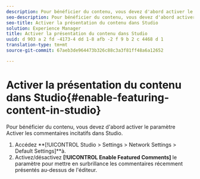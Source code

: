 ```yaml
---
description: Pour bénéficier du contenu, vous devez d'abord activer le paramètre Activer les commentaires incitatifs dans Studio.
seo-description: Pour bénéficier du contenu, vous devez d'abord activer le paramètre Activer les commentaires incitatifs dans Studio.
seo-title: Activer la présentation du contenu dans Studio
solution: Experience Manager
title: Activer la présentation du contenu dans Studio
uuid: d 903 a 2 fd -4173-4 dd 1-8 afb -2 f 9 b 2 c 4468 d 1
translation-type: tm+mt
source-git-commit: 67aeb3de964473b326c88c3a3f81ff48a6a12652

---
```



# Activer la présentation du contenu dans Studio{#enable-featuring-content-in-studio}

Pour bénéficier du contenu, vous devez d&#39;abord activer le paramètre Activer les commentaires incitatifs dans Studio.

1. Accédez **[!UICONTROL Studio > Settings > Network Settings > Default Settings]**à.
1. Activez/désactivez **[!UICONTROL Enable Featured Comments]** le paramètre pour mettre en surbrillance les commentaires récemment présentés au-dessus de l&#39;éditeur.
